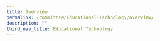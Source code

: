 ```yaml
---
title: Overview
permalink: /committee/Educational-Technology/overview/
description: ""
third_nav_title: Educational Technology
---
```

